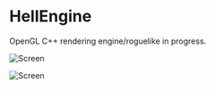 # HellEngine
OpenGL C++ rendering engine/roguelike in progress.

![Screen](https://www.principiaprogrammatica.com/dump/Screen.jpg)

![Screen](https://www.principiaprogrammatica.com/dump/pew.gif)
